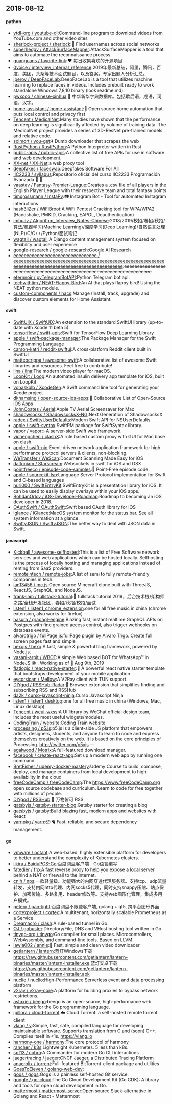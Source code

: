 ## 2019-08-12

#### python
* [ytdl-org / youtube-dl](https://github.com/ytdl-org/youtube-dl):Command-line program to download videos from YouTube.com and other video sites
* [sherlock-project / sherlock](https://github.com/sherlock-project/sherlock):🔎
Find usernames across social networks
* [superhedgy / AttackSurfaceMapper](https://github.com/superhedgy/AttackSurfaceMapper):AttackSurfaceMapper is a tool that aims to automate the reconnaissance process.
* [guanguans / favorite-link](https://github.com/guanguans/favorite-link):❤️
每日收集喜欢的开源项目
* [0voice / interview_internal_reference](https://github.com/0voice/interview_internal_reference):2019年最新总结，阿里，腾讯，百度，美团，头条等技术面试题目，以及答案，专家出题人分析汇总。
* [iperov / DeepFaceLab](https://github.com/iperov/DeepFaceLab):DeepFaceLab is a tool that utilizes machine learning to replace faces in videos. Includes prebuilt ready to work standalone Windows 7,8,10 binary (look readme.md).
* [pwxcoo / chinese-xinhua](https://github.com/pwxcoo/chinese-xinhua):📙
中华新华字典数据库。包括歇后语，成语，词语，汉字。
* [home-assistant / home-assistant](https://github.com/home-assistant/home-assistant):🏡
Open source home automation that puts local control and privacy first
* [Tencent / MedicalNet](https://github.com/Tencent/MedicalNet):Many studies have shown that the performance on deep learning is significantly affected by volume of training data. The MedicalNet project provides a series of 3D-ResNet pre-trained models and relative code.
* [soimort / you-get](https://github.com/soimort/you-get):⏬
Dumb downloader that scrapes the web
* [RustPython / RustPython](https://github.com/RustPython/RustPython):A Python Interpreter written in Rust
* [public-apis / public-apis](https://github.com/public-apis/public-apis):A collective list of free APIs for use in software and web development.
* [XX-net / XX-Net](https://github.com/XX-net/XX-Net):a web proxy tool
* [deepfakes / faceswap](https://github.com/deepfakes/faceswap):Deepfakes Software For All
* [IIC2233 / syllabus](https://github.com/IIC2233/syllabus):Repositorio oficial del curso IIC2233 Programación Avanzada
🎉
🎊
* [vaastav / Fantasy-Premier-League](https://github.com/vaastav/Fantasy-Premier-League):Creates a .csv file of all players in the English Player League with their respective team and total fantasy points
* [timgrossmann / InstaPy](https://github.com/timgrossmann/InstaPy):📷
Instagram Bot - Tool for automated Instagram interactions
* [hash3liZer / WiFiBroot](https://github.com/hash3liZer/WiFiBroot):A WiFi Pentest Cracking tool for WPA/WPA2 (Handshake, PMKID, Cracking, EAPOL, Deauthentication)
* [imhuay / Algorithm_Interview_Notes-Chinese](https://github.com/imhuay/Algorithm_Interview_Notes-Chinese):2018/2019/校招/春招/秋招/算法/机器学习(Machine Learning)/深度学习(Deep Learning)/自然语言处理(NLP)/C/C++/Python/面试笔记
* [wagtail / wagtail](https://github.com/wagtail/wagtail):A Django content management system focused on flexibility and user experience
* [google-research / google-research](https://github.com/google-research/google-research):Google AI Research
* [eeeeeeeeeeeeeeeeeeeeeeeeeeeeeeee / eeeeeeeeeeeeeeeeeeeeeeeeeeeeeeeeeeeeeeeeeeeeeeeeeeeeeeeeeeeeeeeeeeeeeeeeeeeeeeeeeeeeeeeeeeeeeeeeeeee](https://github.com/eeeeeeeeeeeeeeeeeeeeeeeeeeeeeeee/eeeeeeeeeeeeeeeeeeeeeeeeeeeeeeeeeeeeeeeeeeeeeeeeeeeeeeeeeeeeeeeeeeeeeeeeeeeeeeeeeeeeeeeeeeeeeeeeeeee):eeeeeeeeeeeeeeeeeeeeeeeeeeeeeeeeeeeeeeeeeeeeeeeeeeeeeeeeeeeeeeeeeeeee
* [eternnoir / pyTelegramBotAPI](https://github.com/eternnoir/pyTelegramBotAPI):Python Telegram bot api.
* [techwithtim / NEAT-Flappy-Bird](https://github.com/techwithtim/NEAT-Flappy-Bird):An AI that plays flappy bird! Using the NEAT python module.
* [custom-components / hacs](https://github.com/custom-components/hacs):Manage (Install, track, upgrade) and discover custom elements for Home Assistant.

#### swift
* [SwiftUIX / SwiftUIX](https://github.com/SwiftUIX/SwiftUIX):An extension to the standard SwiftUI library (up-to-date with Xcode 11 beta 5).
* [tensorflow / swift-apis](https://github.com/tensorflow/swift-apis):Swift for TensorFlow Deep Learning Library
* [apple / swift-package-manager](https://github.com/apple/swift-package-manager):The Package Manager for the Swift Programming Language
* [carson-katri / reddit-swiftui](https://github.com/carson-katri/reddit-swiftui):A cross-platform Reddit client built in SwiftUI
* [matteocrippa / awesome-swift](https://github.com/matteocrippa/awesome-swift):A collaborative list of awesome Swift libraries and resources. Feel free to contribute!
* [iina / iina](https://github.com/iina/iina):The modern video player for macOS.
* [LoopKit / Loop](https://github.com/LoopKit/Loop):An automated insulin delivery app template for iOS, built on LoopKit
* [yonaskolb / XcodeGen](https://github.com/yonaskolb/XcodeGen):A Swift command line tool for generating your Xcode project
* [dkhamsing / open-source-ios-apps](https://github.com/dkhamsing/open-source-ios-apps):📱
Collaborative List of Open-Source iOS Apps
* [JohnCoates / Aerial](https://github.com/JohnCoates/Aerial):Apple TV Aerial Screensaver for Mac
* [shadowsocks / ShadowsocksX-NG](https://github.com/shadowsocks/ShadowsocksX-NG):Next Generation of ShadowsocksX
* [radex / SwiftyUserDefaults](https://github.com/radex/SwiftyUserDefaults):Modern Swift API for NSUserDefaults
* [apple / swift-syntax](https://github.com/apple/swift-syntax):SwiftPM package for SwiftSyntax library.
* [vapor / vapor](https://github.com/vapor/vapor):💧
A server-side Swift web framework.
* [yichengchen / clashX](https://github.com/yichengchen/clashX):A rule based custom proxy with GUI for Mac base on clash.
* [apple / swift-nio](https://github.com/apple/swift-nio):Event-driven network application framework for high performance protocol servers & clients, non-blocking.
* [WeTransfer / WeScan](https://github.com/WeTransfer/WeScan):Document Scanning Made Easy for iOS
* [daltoniam / Starscream](https://github.com/daltoniam/Starscream):Websockets in swift for iOS and OSX
* [pointfreeco / episode-code-samples](https://github.com/pointfreeco/episode-code-samples):💾
Point-Free episode code.
* [apple / sourcekit-lsp](https://github.com/apple/sourcekit-lsp):Language Server Protocol implementation for Swift and C-based languages
* [huri000 / SwiftEntryKit](https://github.com/huri000/SwiftEntryKit):SwiftEntryKit is a presentation library for iOS. It can be used to easily display overlays within your iOS apps.
* [BohdanOrlov / iOS-Developer-Roadmap](https://github.com/BohdanOrlov/iOS-Developer-Roadmap):Roadmap to becoming an iOS developer in 2018.
* [OAuthSwift / OAuthSwift](https://github.com/OAuthSwift/OAuthSwift):Swift based OAuth library for iOS
* [iglance / iGlance](https://github.com/iglance/iGlance):MacOS system monitor for the status bar. See all system information at a glance.
* [SwiftyJSON / SwiftyJSON](https://github.com/SwiftyJSON/SwiftyJSON):The better way to deal with JSON data in Swift.

#### javascript
* [Kickball / awesome-selfhosted](https://github.com/Kickball/awesome-selfhosted):This is a list of Free Software network services and web applications which can be hosted locally. Selfhosting is the process of locally hosting and managing applications instead of renting from SaaS providers.
* [remoteintech / remote-jobs](https://github.com/remoteintech/remote-jobs):A list of semi to fully remote-friendly companies in tech.
* [ian13456 / mc.js](https://github.com/ian13456/mc.js):Open source Minecraft clone built with ThreeJS, ReactJS, GraphQL, and NodeJS.
* [frank-lam / fullstack-tutorial](https://github.com/frank-lam/fullstack-tutorial):🚀
fullstack tutorial 2019，后台技术栈/架构师之路/全栈开发社区，春招/秋招/校招/面试
* [listen1 / listen1_chrome_extension](https://github.com/listen1/listen1_chrome_extension):one for all free music in china (chrome extension, also works for firefox)
* [hasura / graphql-engine](https://github.com/hasura/graphql-engine):Blazing fast, instant realtime GraphQL APIs on Postgres with fine grained access control, also trigger webhooks on database events.
* [alvarotrigo / fullPage.js](https://github.com/alvarotrigo/fullPage.js):fullPage plugin by Alvaro Trigo. Create full screen pages fast and simple
* [hexojs / hexo](https://github.com/hexojs/hexo):A fast, simple & powerful blog framework, powered by Node.js.
* [vasani-arpit / WBOT](https://github.com/vasani-arpit/WBOT):A simple Web based BOT for WhatsApp™ in NodeJS
😜
. Working as of
📅
Aug 9th, 2019
* [flatlogic / react-native-starter](https://github.com/flatlogic/react-native-starter):🚀
A powerful react native starter template that bootstraps development of your mobile application
* [eycorsican / Mellow](https://github.com/eycorsican/Mellow):A V2Ray client with TUN support.
* [DIYgod / RSSHub-Radar](https://github.com/DIYgod/RSSHub-Radar):🍰
Browser extension that simplifies finding and subscribing RSS and RSSHub
* [da2k / curso-javascript-ninja](https://github.com/da2k/curso-javascript-ninja):Curso Javascript Ninja
* [listen1 / listen1_desktop](https://github.com/listen1/listen1_desktop):one for all free music in china (Windows, Mac, Linux desktop)
* [Tencent / weui-wxss](https://github.com/Tencent/weui-wxss):A UI library by WeChat official design team, includes the most useful widgets/modules.
* [CodingTrain / website](https://github.com/CodingTrain/website):Coding Train website
* [processing / p5.js](https://github.com/processing/p5.js):p5.js is a client-side JS platform that empowers artists, designers, students, and anyone to learn to code and express themselves creatively on the web. It is based on the core principles of Processing. http://twitter.com/p5xjs —
* [agalwood / Motrix](https://github.com/agalwood/Motrix):A full-featured download manager.
* [facebook / create-react-app](https://github.com/facebook/create-react-app):Set up a modern web app by running one command.
* [BretFisher / udemy-docker-mastery](https://github.com/BretFisher/udemy-docker-mastery):Udemy Course to build, compose, deploy, and manage containers from local development to high-availability in the cloud
* [freeCodeCamp / freeCodeCamp](https://github.com/freeCodeCamp/freeCodeCamp):The https://www.freeCodeCamp.org open source codebase and curriculum. Learn to code for free together with millions of people.
* [DIYgod / RSSHub](https://github.com/DIYgod/RSSHub):🍰
万物皆可 RSS
* [gatsbyjs / gatsby-starter-blog](https://github.com/gatsbyjs/gatsby-starter-blog):Gatsby starter for creating a blog
* [gatsbyjs / gatsby](https://github.com/gatsbyjs/gatsby):Build blazing fast, modern apps and websites with React
* [yarnpkg / yarn](https://github.com/yarnpkg/yarn):📦
🐈
Fast, reliable, and secure dependency management.

#### go
* [vmware / octant](https://github.com/vmware/octant):A web-based, highly extensible platform for developers to better understand the complexity of Kubernetes clusters.
* [iikira / BaiduPCS-Go](https://github.com/iikira/BaiduPCS-Go):百度网盘客户端 - Go语言编写
* [fatedier / frp](https://github.com/fatedier/frp):A fast reverse proxy to help you expose a local server behind a NAT or firewall to the internet.
* [cnlh / nps](https://github.com/cnlh/nps):一款轻量级、功能强大的内网穿透代理服务器。支持tcp、udp流量转发，支持内网http代理、内网socks5代理，同时支持snappy压缩、站点保护、加密传输、多路复用、header修改等。支持web图形化管理，集成多用户模式。
* [peterq / pan-light](https://github.com/peterq/pan-light):百度网盘不限速客户端, golang + qt5, 跨平台图形界面
* [cortexproject / cortex](https://github.com/cortexproject/cortex):A multitenant, horizontally scalable Prometheus as a Service
* [Dreamacro / clash](https://github.com/Dreamacro/clash):A rule-based tunnel in Go.
* [OJ / gobuster](https://github.com/OJ/gobuster):Directory/File, DNS and VHost busting tool written in Go
* [tinygo-org / tinygo](https://github.com/tinygo-org/tinygo):Go compiler for small places. Microcontrollers, WebAssembly, and command-line tools. Based on LLVM.
* [iawia002 / annie](https://github.com/iawia002/annie):👾
Fast, simple and clean video downloader
* [getlantern / lantern](https://github.com/getlantern/lantern):蓝灯Windows下载 https://raw.githubusercontent.com/getlantern/lantern-binaries/master/lantern-installer.exe 蓝灯安卓下载 https://raw.githubusercontent.com/getlantern/lantern-binaries/master/lantern-installer.apk
* [nuclio / nuclio](https://github.com/nuclio/nuclio):High-Performance Serverless event and data processing platform
* [v2ray / v2ray-core](https://github.com/v2ray/v2ray-core):A platform for building proxies to bypass network restrictions.
* [astaxie / beego](https://github.com/astaxie/beego):beego is an open-source, high-performance web framework for the Go programming language.
* [jpillora / cloud-torrent](https://github.com/jpillora/cloud-torrent):☁️
Cloud Torrent: a self-hosted remote torrent client
* [vlang / v](https://github.com/vlang/v):Simple, fast, safe, compiled language for developing maintainable software. Supports translation from C and (soon) C++. Compiles itself in <1s. https://vlang.io
* [harmony-one / harmony](https://github.com/harmony-one/harmony):The core protocol of harmony
* [rancher / k3s](https://github.com/rancher/k3s):Lightweight Kubernetes. 5 less than k8s.
* [spf13 / cobra](https://github.com/spf13/cobra):A Commander for modern Go CLI interactions
* [jaegertracing / jaeger](https://github.com/jaegertracing/jaeger):CNCF Jaeger, a Distributed Tracing Platform
* [anacrolix / torrent](https://github.com/anacrolix/torrent):Full-featured BitTorrent-client package and utilities
* [GoesToEleven / golang-web-dev](https://github.com/GoesToEleven/golang-web-dev):
* [gogs / gogs](https://github.com/gogs/gogs):Gogs is a painless self-hosted Git service.
* [google / go-cloud](https://github.com/google/go-cloud):The Go Cloud Development Kit (Go CDK): A library and tools for open cloud development in Go.
* [mattermost / mattermost-server](https://github.com/mattermost/mattermost-server):Open source Slack-alternative in Golang and React - Mattermost
